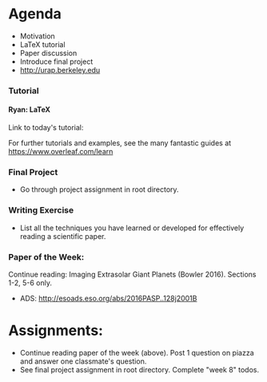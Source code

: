 
# Agenda
- Motivation
- LaTeX tutorial
- Paper discussion
- Introduce final project
- http://urap.berkeley.edu

### Tutorial
#### Ryan: LaTeX

Link to today's tutorial:


For further tutorials and examples, see the many fantastic guides at https://www.overleaf.com/learn



### Final Project
* Go through project assignment in root directory.

### Writing Exercise
* List all the techniques you have learned or developed for effectively reading a scientific paper.

### Paper of the Week:
Continue reading: Imaging Extrasolar Giant Planets (Bowler 2016). Sections 1-2, 5-6 only.
 * ADS: http://esoads.eso.org/abs/2016PASP..128j2001B
 
# Assignments:
- Continue reading paper of the week (above). Post 1 question on piazza and answer one classmate's question.
- See final project assignment in root directory. Complete "week 8" todos.
